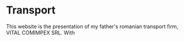 # Transport
This website is the presentation of my father's romanian transport firm, VITAL COMIMPEX SRL.
With